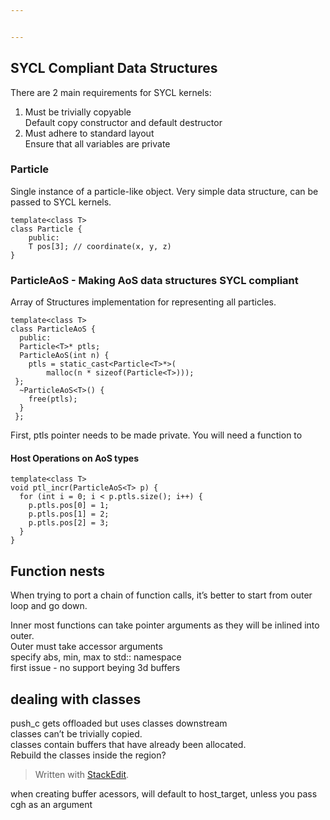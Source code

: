```yaml
---


---
```


<h2 id="sycl-compliant-data-structures">SYCL Compliant Data Structures</h2>
<p>There are 2 main requirements for SYCL kernels:</p>
<ol>
<li>Must be trivially copyable<br>
Default copy constructor and default destructor</li>
<li>Must adhere to standard layout<br>
Ensure that all variables are private</li>
</ol>
<h3 id="particle">Particle</h3>
<p>Single instance of a particle-like object.  Very simple data structure, can be passed to SYCL kernels.</p>
<pre><code>template&lt;class T&gt;
class Particle {
	public:
	T pos[3]; // coordinate(x, y, z)
}
</code></pre>
<h3 id="particleaos---making-aos-data-structures-sycl-compliant">ParticleAoS - Making AoS data structures SYCL compliant</h3>
<p>Array of Structures implementation for representing all particles.</p>
<pre><code>template&lt;class T&gt;
class ParticleAoS {
  public:
  Particle&lt;T&gt;* ptls;
  ParticleAoS(int n) {
	ptls = static_cast&lt;Particle&lt;T&gt;*&gt;(
		malloc(n * sizeof(Particle&lt;T&gt;)));
 };
  ~ParticleAoS&lt;T&gt;() {
    free(ptls);
  }
 };
</code></pre>
<p>First, ptls pointer needs to be made private. You will need a function to</p>
<h4 id="host-operations-on-aos-types">Host Operations on AoS types</h4>
<pre><code>template&lt;class T&gt;
void ptl_incr(ParticleAoS&lt;T&gt; p) {
  for (int i = 0; i &lt; p.ptls.size(); i++) {
    p.ptls.pos[0] = 1;
    p.ptls.pos[1] = 2;
    p.ptls.pos[2] = 3;
  }
}
</code></pre>
<h2 id="function-nests">Function nests</h2>
<p>When trying to port a chain of function calls, it’s better to start from outer loop and go down.</p>
<p>Inner most functions can take pointer arguments as they will be inlined into outer.<br>
Outer must take accessor arguments<br>
specify abs, min, max to std:: namespace<br>
first issue - no support  beying 3d buffers</p>
<h2 id="dealing-with-classes">dealing with classes</h2>
<p>push_c gets offloaded but uses classes downstream<br>
classes can’t be trivially copied.<br>
classes contain buffers that have already been allocated.<br>
Rebuild the classes inside the region?</p>
<blockquote>
<p>Written with <a href="https://stackedit.io/">StackEdit</a>.</p>
</blockquote>
<p>when creating buffer acessors,  will default to host_target, unless you pass cgh as an argument</p>

